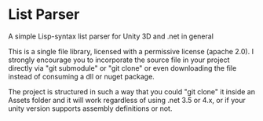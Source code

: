 # List Parser

A simple Lisp-syntax list parser for Unity 3D and .net in general

This is a single file library, licensed with a permissive license (apache 2.0). I strongly encourage you to incorporate the source file in your project directly via "git submodule" or "git clone" or even downloading the file instead of consuming a dll or nuget package.

The project is structured in such a way that you could "git clone" it inside an Assets folder and it will work regardless of using .net 3.5 or 4.x, or if your unity version supports assembly definitions or not.
